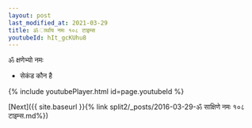 ```yaml
---
layout: post
last_modified_at: 2021-03-29
title: ॐ ार्थाय नमः १०८ टाइम्स
youtubeId: hIt_gcKUhu8
---
```

 
 
 ॐ क्षणेभ्यो नमः  
 
 -  सेकंड कौन है 
 
  
 
  
 
 
 
 
 
 


{% include youtubePlayer.html id=page.youtubeId %}
 
[Next]({{ site.baseurl }}{% link  split2/_posts/2016-03-29-ॐ साक्षिणे नमः १०८ टाइम्स.md%})
 
